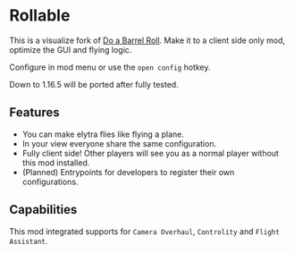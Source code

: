 # Rollable

This is a visualize fork of [Do a Barrel Roll](https://github.com/enjarai/do-a-barrel-roll). Make it to a client side
only mod, optimize the GUI and flying logic.

Configure in mod menu or use the `open config` hotkey.

Down to 1.16.5 will be ported after fully tested.

## Features

- You can make elytra flies like flying a plane.
- In your view everyone share the same configuration.
- Fully client side! Other players will see you as a normal player without this mod installed.
- (Planned) Entrypoints for developers to register their own configurations.

## Capabilities

This mod integrated supports for `Camera Overhaul`, `Controlity` and `Flight Assistant`.